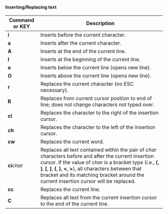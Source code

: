 #### Inserting/Replacing text

| Command or KEY | Description |
| - | - |
| **i** | Inserts before the current character. |
| **a** | Inserts after the current character. |
| **A** | Inserts at the end of the current line. |
| **I** | Inserts at the beginning of the current line. |
| **o** | Inserts below the current line (opens new line). |
| **O** | Inserts above the current line (opens new line). |
| **r** | Replaces the current character (no ESC necessary). |
| **R** | Replaces from current cursor position to end of line; does not change characters not typed over. |
| **cl** | Replaces the character to the right of the insertion cursor. |
| **ch** | Replaces the character to the left of the insertion cursor. |
| **cw** | Replaces the current word. |
| **ci**_char_ | Replaces all text contained within the pair of _char_ characters before and after the current insertion cursor. If the value of _char_ is a bracket type (i.e., **{**, **}**, **[**, **]**, **(**, **)**, **\<**, **\>**), all characters between that bracket and its matching bracket around the current insertion cursor will be replaced. |
| **cc** | Replaces the current line. |
| **C** | Replaces all text from the current insertion cursor to the end of the current line. |

